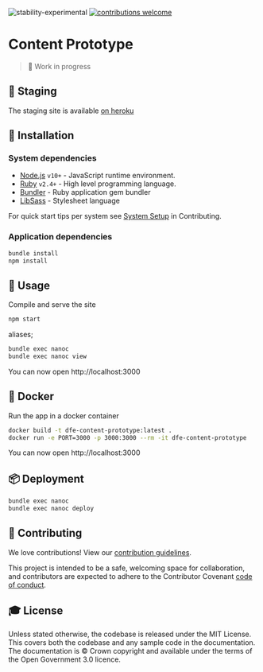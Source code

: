 ![stability-experimental](https://img.shields.io/badge/stability-experimental-important.svg)
[![contributions welcome](https://img.shields.io/badge/contributions-welcome-brightgreen.svg?style=flat)](./.github/CONTRIBUTING.md)
# Content Prototype

> 🚧 Work in progress

## 🧪 Staging

The staging site is available [on heroku](https://dfe-content-prototype.herokuapp.com/)

## 🎲 Installation

### System dependencies

- [Node.js](https://nodejs.org/en/download/package-manager) `v10+` - JavaScript runtime environment.
- [Ruby](https://www.ruby-lang.org/en/downloads/) `v2.4+` - High level programming language.
- [Bundler](https://bundler.io/) - Ruby application gem bundler
- [LibSass](https://sass-lang.com/libsass) - Stylesheet language

For quick start tips per system see [System Setup](./github/CONTRIBUTING.md#System-Setup) in Contributing.

### Application dependencies

```bash
bundle install
npm install
```

## 🎯 Usage

Compile and serve the site

```bash
npm start
```

aliases;

```bash
bundle exec nanoc
bundle exec nanoc view
```

You can now open http://localhost:3000

## 🐳 Docker

Run the app in a docker container

```bash
docker build -t dfe-content-prototype:latest .
docker run -e PORT=3000 -p 3000:3000 --rm -it dfe-content-prototype
```

You can now open http://localhost:3000

## 📦 Deployment

```bash
bundle exec nanoc
bundle exec nanoc deploy
```

## 👤 Contributing

We love contributions! View our [contribution guidelines](./.github/CONTRIBUTING.md).

This project is intended to be a safe, welcoming space for collaboration, and contributors are expected to adhere to the Contributor Covenant [code of conduct](./.github/CODE_OF_CONDUCT.md).

## 🎓 License

Unless stated otherwise, the codebase is released under the MIT License. This covers both the codebase and any sample code in the documentation. The documentation is © Crown copyright and available under the terms of the Open Government 3.0 licence.
